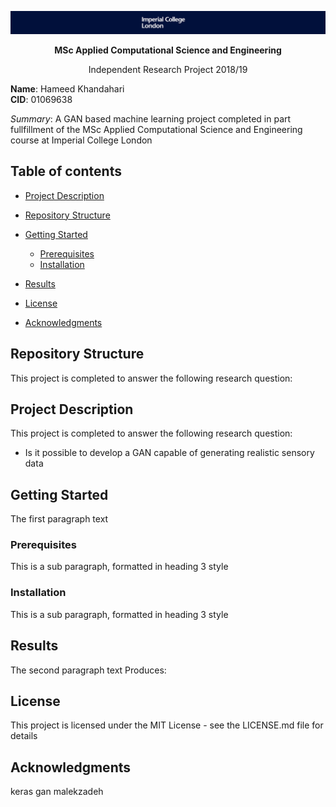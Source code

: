 ![Imperial Logo](Images/logowide.png)

<p align="center">
  <b> MSc Applied Computational Science and Engineering </b>   
</p>

<p align="center">
  Independent Research Project 2018/19
</p>

**Name**: Hameed Khandahari    
**CID**: 01069638


*Summary*:  A GAN based machine learning project completed in part fullfillment of the MSc Applied Computational Science and Engineering course at Imperial College London

## Table of contents
* [Project Description](#ProjectDescription)
* [Repository Structure](#RepositoryStructure)

* [Getting Started](#GettingStarted)
    * [Prerequisites](#Prerequisites)
    * [Installation](#Installatation)

* [Results](#Results)
* [License](#License)
* [Acknowledgments](#Acknowledgments)

## Repository Structure <a name="RepositoryStructure"></a>
This project is completed to answer the following research question:

## Project Description <a name="ProjectDescription"></a>
This project is completed to answer the following research question:
* Is it possible to develop a GAN capable of generating realistic sensory data

## Getting Started <a name="GettingStarted"></a>
The first paragraph text

### Prerequisites <a name="Prerequisites"></a>
This is a sub paragraph, formatted in heading 3 style

### Installation <a name="Installation"></a>
This is a sub paragraph, formatted in heading 3 style

## Results <a name="Results"></a>
The second paragraph text
Produces:


## License
This project is licensed under the MIT License - see the LICENSE.md file for details


## Acknowledgments <a name="Acknowledgments"></a>
keras gan
malekzadeh



